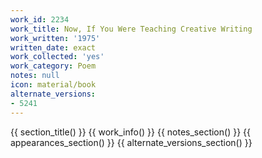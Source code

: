 ```yaml
---
work_id: 2234
work_title: Now, If You Were Teaching Creative Writing
work_written: '1975'
written_date: exact
work_collected: 'yes'
work_category: Poem
notes: null
icon: material/book
alternate_versions:
- 5241
---
```


{{ section_title() }}
{{ work_info() }}
{{ notes_section() }}
{{ appearances_section() }}
{{ alternate_versions_section() }}